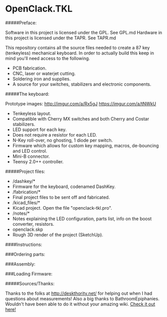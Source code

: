 OpenClack.TKL
=========

#####Preface:

Software in this project is licensed under the GPL.  See GPL.md
Hardware in this project is licensed under the TAPR.  See TAPR.md

This repository contains all the source files needed to create a 87 key (tenkeyless) mechanical keyboard.
In order to actually build this keep in mind you'll need access to the following.
- PCB fabrication.
- CNC, laser or waterjet cutting.
- Soldering iron and supplies.
- A source for your switches, stabilizers and electronic components.

#####The keyboard:

Prototype images: http://imgur.com/a/Rx5gJ https://imgur.com/a/tNWkU

- Tenkeyless layout.
- Compatible with Cherry MX switches and both Cherry and Costar stabilizers.
- LED support for each key.
- Does not require a resistor for each LED.
- N-Key roll-over, no ghosting, 1 diode per switch.
- Firmware which allows for custom key mapping, macros, de-bouncing and LED control.
- Mini-B connector.
- Teensy 2.0++ controller.

#####Project files:

- /dashkey/*
 - Firmware for the keyboard, codenamed DashKey.
- /fabrication/*
 - Final project files to be sent off and fabricated.
- /kicad_files/*
 - Kicad project.  Open the file "openclack-tkl.pro".
- /notes/*
 - Notes explaining the LED configuration, parts list, info on the boost converter, resistors.
- openclack.skp
 - Rough 3D render of the project (SketchUp).

####Instructions:

###Ordering parts:

###Assembly:

###Loading Firmware:

#####Sources/Thanks:

Thanks to the folks at http://deskthority.net/ for helping out when I had questions about measurements!
Also a big thanks to BathroomEpiphanies.  Wouldn't have been able to do it without your amazing wiki.
[Check it out here!](http://deskthority.net/wiki/KiCAD_keyboard_PCB_design_guide)